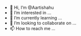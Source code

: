 - 👋 Hi, I’m @Aartishahu
- 👀 I’m interested in ...
- 🌱 I’m currently learning ...
- 💞️ I’m looking to collaborate on ...
- 📫 How to reach me ...

<!---
Aartishahu/Aartishahu is a ✨ special ✨ repository because its `README.md` (this file) appears on your GitHub profile.
You can click the Preview link to take a look at your changes.
--->
